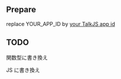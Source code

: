 ## Prepare

replace YOUR_APP_ID by [your TalkJS app id](https://talkjs.com/dashboard)

## TODO

関数型に書き換え

JS に書き換え
